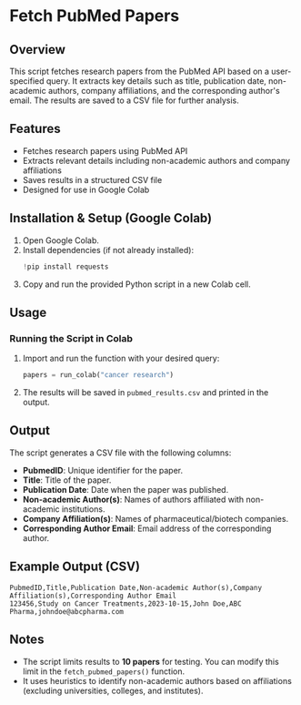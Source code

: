 # Fetch PubMed Papers

## Overview
This script fetches research papers from the PubMed API based on a user-specified query. It extracts key details such as title, publication date, non-academic authors, company affiliations, and the corresponding author's email. The results are saved to a CSV file for further analysis.

## Features
- Fetches research papers using PubMed API
- Extracts relevant details including non-academic authors and company affiliations
- Saves results in a structured CSV file
- Designed for use in Google Colab

## Installation & Setup (Google Colab)
1. Open Google Colab.
2. Install dependencies (if not already installed):
   ```python
   !pip install requests
   ```
3. Copy and run the provided Python script in a new Colab cell.

## Usage
### Running the Script in Colab
1. Import and run the function with your desired query:
   ```python
   papers = run_colab("cancer research")
   ```
2. The results will be saved in `pubmed_results.csv` and printed in the output.

## Output
The script generates a CSV file with the following columns:
- **PubmedID**: Unique identifier for the paper.
- **Title**: Title of the paper.
- **Publication Date**: Date when the paper was published.
- **Non-academic Author(s)**: Names of authors affiliated with non-academic institutions.
- **Company Affiliation(s)**: Names of pharmaceutical/biotech companies.
- **Corresponding Author Email**: Email address of the corresponding author.

## Example Output (CSV)
```
PubmedID,Title,Publication Date,Non-academic Author(s),Company Affiliation(s),Corresponding Author Email
123456,Study on Cancer Treatments,2023-10-15,John Doe,ABC Pharma,johndoe@abcpharma.com
```

## Notes
- The script limits results to **10 papers** for testing. You can modify this limit in the `fetch_pubmed_papers()` function.
- It uses heuristics to identify non-academic authors based on affiliations (excluding universities, colleges, and institutes).
